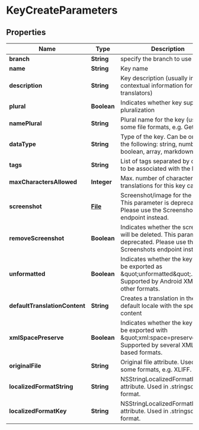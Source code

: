 

# KeyCreateParameters

## Properties

Name | Type | Description | Notes
------------ | ------------- | ------------- | -------------
**branch** | **String** | specify the branch to use |  [optional]
**name** | **String** | Key name |  [optional]
**description** | **String** | Key description (usually includes contextual information for translators) |  [optional]
**plural** | **Boolean** | Indicates whether key supports pluralization |  [optional]
**namePlural** | **String** | Plural name for the key (used in some file formats, e.g. Gettext) |  [optional]
**dataType** | **String** | Type of the key. Can be one of the following: string, number, boolean, array, markdown. |  [optional]
**tags** | **String** | List of tags separated by comma to be associated with the key. |  [optional]
**maxCharactersAllowed** | **Integer** | Max. number of characters translations for this key can have. |  [optional]
**screenshot** | [**File**](File.md) | Screenshot/image for the key. This parameter is deprecated. Please use the Screenshots endpoint instead. |  [optional]
**removeScreenshot** | **Boolean** | Indicates whether the screenshot will be deleted. This parameter is deprecated. Please use the Screenshots endpoint instead. |  [optional]
**unformatted** | **Boolean** | Indicates whether the key should be exported as \&quot;unformatted\&quot;. Supported by Android XML and other formats. |  [optional]
**defaultTranslationContent** | **String** | Creates a translation in the default locale with the specified content |  [optional]
**xmlSpacePreserve** | **Boolean** | Indicates whether the key should be exported with \&quot;xml:space&#x3D;preserve\&quot;. Supported by several XML-based formats. |  [optional]
**originalFile** | **String** | Original file attribute. Used in some formats, e.g. XLIFF. |  [optional]
**localizedFormatString** | **String** | NSStringLocalizedFormatKey attribute. Used in .stringsdict format. |  [optional]
**localizedFormatKey** | **String** | NSStringLocalizedFormatKey attribute. Used in .stringsdict format. |  [optional]



